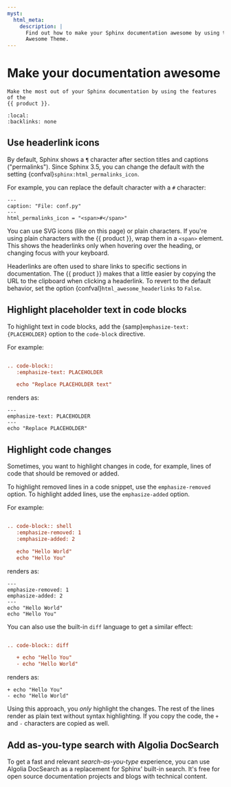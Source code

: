 ```yaml
---
myst:
  html_meta:
    description: |
      Find out how to make your Sphinx documentation awesome by using the features of the
      Awesome Theme.
---
```


# Make your documentation awesome

```{rst-class} lead
Make the most out of your Sphinx documentation by using the features of the
{{ product }}.
```

```{contents} On this page
:local:
:backlinks: none
```

## Use headerlink icons

By default, Sphinx shows a `¶` character after section titles and captions
("permalinks").
Since Sphinx 3.5, you can change the default with the setting
{confval}`sphinx:html_permalinks_icon`.

For example, you can replace the default character with a `#` character:

```{code-block} python
---
caption: "File: conf.py"
---
html_permalinks_icon = "<span>#</span>"
```

You can use SVG icons (like on this page) or plain characters.
If you're using plain characters with the {{ product }},
wrap them in a `<span>` element.
This shows the headerlinks only when hovering over the heading,
or changing focus with your keyboard.

Headerlinks are often used to share links to specific sections in documentation.
The {{ product }} makes that a little easier by copying the URL to the clipboard
when clicking a headerlink.
To revert to the default behavior, set the option {confval}`html_awesome_headerlinks` to `False`.

## Highlight placeholder text in code blocks

To highlight text in code blocks, add the {samp}`emphasize-text: {PLACEHOLDER}` option to the `code-block`
directive.

For example:

```rst

.. code-block::
   :emphasize-text: PLACEHOLDER

   echo "Replace PLACEHOLDER text"
```

renders as:

```{code-block} shell
---
emphasize-text: PLACEHOLDER
---
echo "Replace PLACEHOLDER"
```

## Highlight code changes

Sometimes, you want to highlight changes in code, for example, lines of code that should
be removed or added.

To highlight removed lines in a code snippet, use the `emphasize-removed` option.
To highlight added lines, use the `emphasize-added` option.

For example:

```rst

.. code-block:: shell
   :emphasize-removed: 1
   :emphasize-added: 2

   echo "Hello World"
   echo "Hello You"
```

renders as:

```{code-block} shell
---
emphasize-removed: 1
emphasize-added: 2
---
echo "Hello World"
echo "Hello You"
```

You can also use the built-in `diff` language to get a similar effect:

```rst

.. code-block:: diff

   + echo "Hello You"
   - echo "Hello World"
```

renders as:

```{code-block} diff
+ echo "Hello You"
- echo "Hello World"
```

Using this approach, you _only_ highlight the changes. The rest of the lines render as
plain text without syntax highlighting. If you copy the code, the `+` and `-` characters
are copied as well.

<!-- vale Google.Headings = NO -->

## Add as-you-type search with Algolia DocSearch

<!-- vale Google.Headings = YES -->

To get a fast and relevant _search-as-you-type_ experience,
you can use Algolia DocSearch as a replacement for Sphinx' built-in search.
It's free for open source documentation projects and blogs with technical content.
